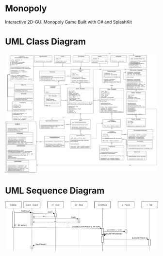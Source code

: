 # Monopoly
Interactive 2D-GUI Monopoly Game Built with C# and SplashKit

# UML Class Diagram
![UML Class Diagram](/Resources/UML%20Class%20Diagram.png)

# UML Sequence Diagram
![UML Sequence Diagram](/Resources/UML%20Sequence%20Diagram.png)
